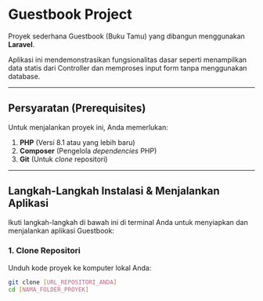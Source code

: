 # Guestbook Project

Proyek sederhana Guestbook (Buku Tamu) yang dibangun menggunakan **Laravel**.

Aplikasi ini mendemonstrasikan fungsionalitas dasar seperti menampilkan data statis dari Controller dan memproses input form tanpa menggunakan database.

---

## Persyaratan (Prerequisites)

Untuk menjalankan proyek ini, Anda memerlukan:

1.  **PHP** (Versi 8.1 atau yang lebih baru)
2.  **Composer** (Pengelola *dependencies* PHP)
3.  **Git** (Untuk *clone* repositori)

---

## Langkah-Langkah Instalasi & Menjalankan Aplikasi

Ikuti langkah-langkah di bawah ini di terminal Anda untuk menyiapkan dan menjalankan aplikasi Guestbook:

### 1. Clone Repositori

Unduh kode proyek ke komputer lokal Anda:

```bash
git clone [URL_REPOSITORI_ANDA]
cd [NAMA_FOLDER_PROYEK]
